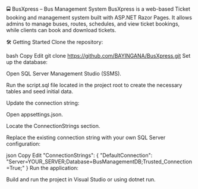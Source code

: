🚍 BusXpress – Bus Management System
BusXpress is a web-based Ticket booking and management system built with ASP.NET Razor Pages. It allows admins to manage buses, routes, schedules, and view ticket bookings, while clients can book and download tickets.

🛠️ Getting Started
Clone the repository:

bash
Copy
Edit
git clone https://github.com/BAYINGANA/BusXpress.git
Set up the database:

Open SQL Server Management Studio (SSMS).

Run the script.sql file located in the project root to create the necessary tables and seed initial data.

Update the connection string:

Open appsettings.json.

Locate the ConnectionStrings section.

Replace the existing connection string with your own SQL Server configuration:

json
Copy
Edit
"ConnectionStrings": {
  "DefaultConnection": "Server=YOUR_SERVER;Database=BusManagementDB;Trusted_Connection=True;"
}
Run the application:

Build and run the project in Visual Studio or using dotnet run.
